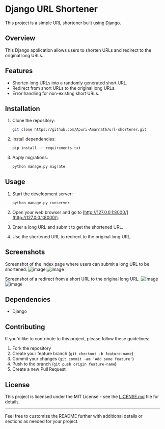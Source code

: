 # Django URL Shortener

This project is a simple URL shortener built using Django.

## Overview

This Django application allows users to shorten URLs and redirect to the original long URLs.

## Features

- Shorten long URLs into a randomly generated short URL.
- Redirect from short URLs to the original long URLs.
- Error handling for non-existing short URLs.

## Installation

1. Clone the repository:

   ```bash
   git clone https://github.com/Apuri-Amarnath/url-shortener.git
   ```

2. Install dependencies:

   ```bash
   pip install -r requirements.txt
   ```

3. Apply migrations:

   ```bash
   python manage.py migrate
   ```

## Usage

1. Start the development server:

   ```bash
   python manage.py runserver
   ```

2. Open your web browser and go to [http://127.0.0.1:8000/](http://127.0.0.1:8000/).

3. Enter a long URL and submit to get the shortened URL.

4. Use the shortened URL to redirect to the original long URL.

## Screenshots

Screenshot of the index page where users can submit a long URL to be shortened.
![image](https://github.com/Apuri-Amarnath/url-shortener/assets/110279434/f69d405b-7110-4689-a6ab-ed689dd17570)
![image](https://github.com/Apuri-Amarnath/url-shortener/assets/110279434/1186247c-3994-4bd6-9a78-88613440b205)

Screenshot of a redirect from a short URL to the original long URL.
![image](https://github.com/Apuri-Amarnath/url-shortener/assets/110279434/d115d774-f1a9-41b7-8f4d-59a7e73092a4)
![image](https://github.com/Apuri-Amarnath/url-shortener/assets/110279434/ad03504d-8a46-4fb2-82d5-dfc33ce1688c)


## Dependencies

- Django

## Contributing

If you'd like to contribute to this project, please follow these guidelines:

1. Fork the repository
2. Create your feature branch (`git checkout -b feature-name`)
3. Commit your changes (`git commit -am 'Add some feature'`)
4. Push to the branch (`git push origin feature-name`)
5. Create a new Pull Request

## License

This project is licensed under the MIT License - see the [LICENSE.md](LICENSE.md) file for details.

---

Feel free to customize the README further with additional details or sections as needed for your project.
